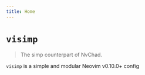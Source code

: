 ```yaml
---
title: Home
---
```


# `visimp`

> The simp counterpart of NvChad.

`visimp` is a simple and modular Neovim v0.10.0+ config 
